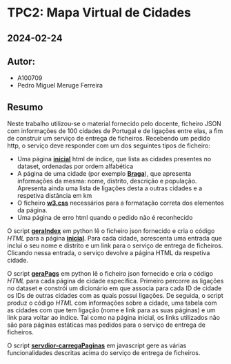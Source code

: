 # TPC2: Mapa Virtual de Cidades
## 2024-02-24

## Autor:
- A100709
- Pedro Miguel Meruge Ferreira

## Resumo

Neste trabalho utilizou-se o material fornecido pelo docente, ficheiro JSON com informações de 100 cidades de Portugal e de ligações entre elas, a fim de construir um serviço de entrega de ficheiros. Recebendo um pedido http, o serviço deve responder com um dos seguintes tipos de ficheiro:
- Uma página [**inicial**](cidadesSite/index.html) html de índice, que lista as cidades presentes no dataset, ordenadas por ordem alfabética
- A página de uma cidade (por exemplo [**Braga**](cidadesSite/c25.html)), que apresenta informações da mesma: nome, distrito, descrição e população. Apresenta ainda uma lista de ligações desta a outras cidades e a respetiva distância em km
- O ficheiro [**w3.css**](cidadesSite/w3.css) necessários para a formatação correta dos elementos da página.
- Uma página de erro html quando o pedido não é reconhecido

O script [**geraIndex**](geraIndex.py) em python lê o ficheiro json fornecido e cria o código *HTML* para a página [**inicial**](cidadesSite/index.html). Para cada cidade, acrescenta uma entrada que inclui o seu nome e distrito e um link para o serviço de entrega de ficheiros. Clicando nessa entrada, o serviço devolve a página HTML da respetiva cidade.

O script [**geraPags**](geraPags.py) em python lê o ficheiro json fornecido e cria o código *HTML* para cada página de cidade específica. Primeiro percorre as ligações no dataset e constrói um dicionário em que associa para cada ID de cidade os IDs de outras cidades com as quais possui ligações. De seguida, o script produz o código *HTML* com informações sobre a cidade, uma tabela com as cidades com que tem ligação (nome e link para as suas páginas) e um link para voltar ao índice. Tal como na página inicial, os links utilizados não são para páginas estáticas mas pedidos para o serviço de entrega de ficheiros.

O script [**servdior-carregaPaginas**](servidor-carregaPaginas.js) em javascript gere as várias funcionalidades descritas acima do serviço de entrega de ficheiros.
